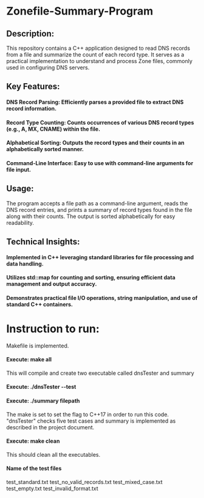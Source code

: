 # Zonefile-Summary-Program

## Description:
This repository contains a C++ application designed to read DNS records from a file and summarize the count of each record type. It serves as a practical implementation to understand and process Zone files, commonly used in configuring DNS servers.

## Key Features:
#### DNS Record Parsing: Efficiently parses a provided file to extract DNS record information.
#### Record Type Counting: Counts occurrences of various DNS record types (e.g., A, MX, CNAME) within the file.
#### Alphabetical Sorting: Outputs the record types and their counts in an alphabetically sorted manner.
#### Command-Line Interface: Easy to use with command-line arguments for file input.

## Usage:
The program accepts a file path as a command-line argument, reads the DNS record entries, and prints a summary of record types found in the file along with their counts. The output is sorted alphabetically for easy readability.

## Technical Insights:

#### Implemented in C++ leveraging standard libraries for file processing and data handling.
#### Utilizes std::map for counting and sorting, ensuring efficient data management and output accuracy.
#### Demonstrates practical file I/O operations, string manipulation, and use of standard C++ containers.

# Instruction to run:

Makefile is implemented. 
#### Execute: make all
This will compile and create two executable called dnsTester and summary
#### Execute: ./dnsTester --test
#### Execute: ./summary filepath

The make is set to set the flag to C++17 in order to run this code. "dnsTester" checks five test cases and summary is implemented as described in the project document.

#### Execute: make clean

This should clean all the executables.

#### Name of the test files

test_standard.txt
test_no_valid_records.txt
test_mixed_case.txt
test_empty.txt
test_invalid_format.txt







